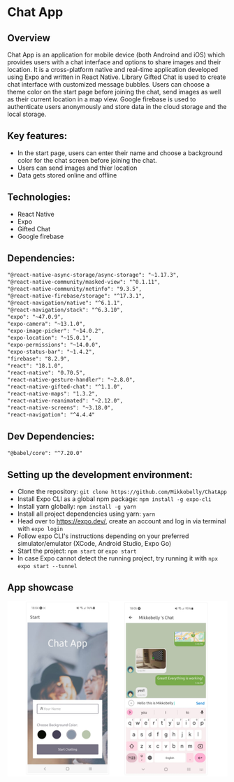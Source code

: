 # Chat App

## Overview

Chat App is an application for mobile device (both Androind and iOS) which provides users with a chat interface and options to share images and their location.
It is a cross-platform native and real-time application developed using Expo and written in React Native. Library Gifted Chat is used to create chat interface with customized message bubbles. Users can choose a theme color on the start page before joining the chat, send images as well as their current location in a map view. Google firebase is used to authenticate users anonymously and store data in the cloud storage and the local storage.

## Key features:
- In the start page, users can enter their name and choose a background color for the chat screen before joining the chat.
- Users can send images and thier location
- Data gets stored online and offline


## Technologies: 

* React Native
* Expo
* Gifted Chat
* Google firebase

## Dependencies: 

    "@react-native-async-storage/async-storage": "~1.17.3",
    "@react-native-community/masked-view": "^0.1.11",
    "@react-native-community/netinfo": "9.3.5",
    "@react-native-firebase/storage": "^17.3.1",
    "@react-navigation/native": "^6.1.1",
    "@react-navigation/stack": "^6.3.10",
    "expo": "~47.0.9",
    "expo-camera": "~13.1.0",
    "expo-image-picker": "~14.0.2",
    "expo-location": "~15.0.1",
    "expo-permissions": "~14.0.0",
    "expo-status-bar": "~1.4.2",
    "firebase": "8.2.9",
    "react": "18.1.0",
    "react-native": "0.70.5",
    "react-native-gesture-handler": "~2.8.0",
    "react-native-gifted-chat": "^1.1.0",
    "react-native-maps": "1.3.2",
    "react-native-reanimated": "~2.12.0",
    "react-native-screens": "~3.18.0",
    "react-navigation": "^4.4.4"

## Dev Dependencies:

    "@babel/core": "^7.20.0"

## Setting up the development environment:

- Clone the repository: `git clone https://github.com/Mikkobelly/ChatApp`
- Install Expo CLI as a global npm package: `npm install -g expo-cli`
- Install yarn globally: `npm install -g yarn`
 - Install all project dependencies using yarn: `yarn`
 - Head over to https://expo.dev/, create an account and log in via terminal with `expo login`
 - Follow expo CLI's instructions depending on your preferred simulator/emulator (XCode, Android Studio, Expo Go)
 - Start the project: `npm start` or `expo start`
 - In case Expo cannot detect the running project, try running it with `npx expo start --tunnel`

## App showcase

![screenshot](assets/ChatApp_screenshot.jpeg)

